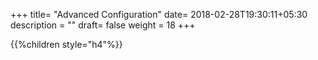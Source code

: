 +++
title= "Advanced Configuration"
date= 2018-02-28T19:30:11+05:30
description = ""
draft= false
weight = 18
+++

{{%children style="h4"%}}
